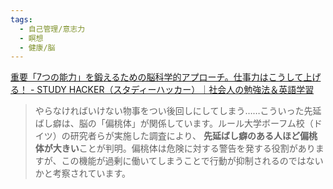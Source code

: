 ```yaml
---
tags:
  - 自己管理/意志力
  - 瞑想
  - 健康/脳
---
```

[重要「7つの能力」を鍛えるための脳科学的アプローチ。仕事力はこうして上げる！ - STUDY HACKER（スタディーハッカー）｜社会人の勉強法＆英語学習](https://studyhacker.net/enhance-ability-brain-7method-02)

>やらなければいけない物事をつい後回しにしてしまう……こういった先延ばし癖は、脳の「偏桃体」が関係しています。ルール大学ボーフム校（ドイツ）の研究者らが実施した調査により、 **先延ばし癖のある人ほど偏桃体が大きい**ことが判明。偏桃体は危険に対する警告を発する役割がありますが、この機能が過剰に働いてしまうことで行動が抑制されるのではないかと考察されています。

